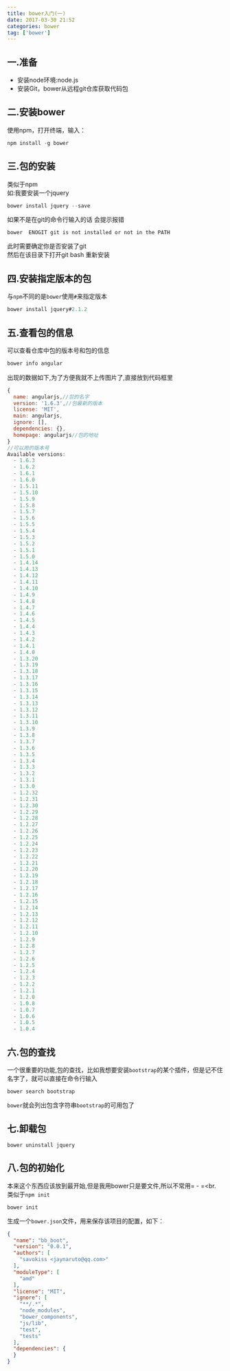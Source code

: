```yaml
---
title: bower入门(一)
date: 2017-03-30 21:52
categories: bower
tag: ['bower']
---
```

## 一.准备
- 安装node环境:node.js
- 安装Git，bower从远程git仓库获取代码包
## 二.安装bower
使用npm，打开终端，输入：
```javascript
npm install -g bower
```
## 三.包的安装
类似于npm<br>
如:我要安装一个jquery
```javascript
bower install jquery --save
```
如果不是在git的命令行输入的话  会提示报错<br>
```
bower  ENOGIT git is not installed or not in the PATH
```
此时需要确定你是否安装了git<br>
然后在该目录下打开git bash  重新安装

## 四.安装指定版本的包
与`npm`不同的是`bower`使用`#`来指定版本
```javascript
bower install jquery#2.1.2
```
## 五.查看包的信息
可以查看仓库中包的版本号和包的信息
```javascript
bower info angular
```
出现的数据如下,为了方便我就不上传图片了,直接放到代码框里
```javascript
{
  name: angularjs,//包的名字
  version: '1.6.3',//包最新的版本
  license: 'MIT',
  main: angularjs,
  ignore: [],
  dependencies: {},
  homepage: angularjs//包的地址
}
//可以用的版本号
Available versions:
  - 1.6.3
  - 1.6.2
  - 1.6.1
  - 1.6.0
  - 1.5.11
  - 1.5.10
  - 1.5.9
  - 1.5.8
  - 1.5.7
  - 1.5.6
  - 1.5.5
  - 1.5.4
  - 1.5.3
  - 1.5.2
  - 1.5.1
  - 1.5.0
  - 1.4.14
  - 1.4.13
  - 1.4.12
  - 1.4.11
  - 1.4.10
  - 1.4.9
  - 1.4.8
  - 1.4.7
  - 1.4.6
  - 1.4.5
  - 1.4.4
  - 1.4.3
  - 1.4.2
  - 1.4.1
  - 1.4.0
  - 1.3.20
  - 1.3.19
  - 1.3.18
  - 1.3.17
  - 1.3.16
  - 1.3.15
  - 1.3.14
  - 1.3.13
  - 1.3.12
  - 1.3.11
  - 1.3.10
  - 1.3.9
  - 1.3.8
  - 1.3.7
  - 1.3.6
  - 1.3.5
  - 1.3.4
  - 1.3.3
  - 1.3.2
  - 1.3.1
  - 1.3.0
  - 1.2.32
  - 1.2.31
  - 1.2.30
  - 1.2.29
  - 1.2.28
  - 1.2.27
  - 1.2.26
  - 1.2.25
  - 1.2.24
  - 1.2.23
  - 1.2.22
  - 1.2.21
  - 1.2.20
  - 1.2.19
  - 1.2.18
  - 1.2.17
  - 1.2.16
  - 1.2.15
  - 1.2.14
  - 1.2.13
  - 1.2.12
  - 1.2.11
  - 1.2.10
  - 1.2.9
  - 1.2.8
  - 1.2.7
  - 1.2.6
  - 1.2.5
  - 1.2.4
  - 1.2.3
  - 1.2.2
  - 1.2.1
  - 1.2.0
  - 1.0.8
  - 1.0.7
  - 1.0.6
  - 1.0.5
  - 1.0.4
```
## 六.包的查找
一个很重要的功能,包的查找，比如我想要安装`bootstrap`的某个插件，但是记不住名字了，就可以直接在命令行输入
```
bower search bootstrap
```
`bower`就会列出包含字符串`bootstrap`的可用包了
## 七.卸载包
```
bower uninstall jquery
```
## 八.包的初始化
本来这个东西应该放到最开始,但是我用bower只是要文件,所以不常用= - =<br.
类似于`npm init`<br>
```
bower init
```
生成一个`bower.json`文件，用来保存该项目的配置，如下：
```json
{
  "name": "bb_boot",
  "version": "0.0.1",
  "authors": [
    "savokiss <jaynaruto@qq.com>"
  ],
  "moduleType": [
    "amd"
  ],
  "license": "MIT",
  "ignore": [
    "**/.*",
    "node_modules",
    "bower_components",
    "js/lib",
    "test",
    "tests"
  ],
  "dependencies": {
  }
}
```
